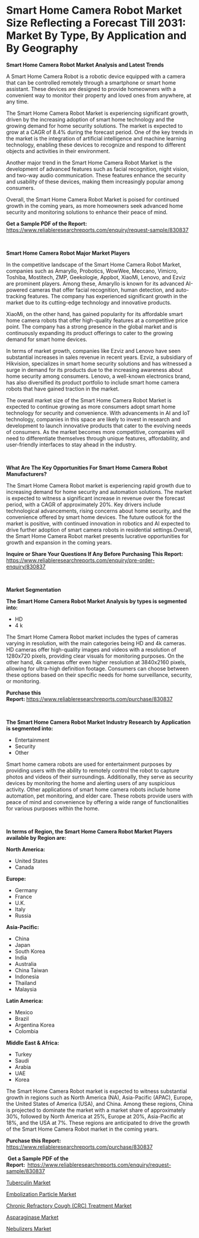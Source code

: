 <p><h1>Smart Home Camera Robot Market Size Reflecting a Forecast Till 2031: Market By Type, By Application and By Geography</h1></p><p><strong>Smart Home Camera Robot Market Analysis and Latest Trends</strong></p>
<p><p>A Smart Home Camera Robot is a robotic device equipped with a camera that can be controlled remotely through a smartphone or smart home assistant. These devices are designed to provide homeowners with a convenient way to monitor their property and loved ones from anywhere, at any time.</p><p>The Smart Home Camera Robot Market is experiencing significant growth, driven by the increasing adoption of smart home technology and the growing demand for home security solutions. The market is expected to grow at a CAGR of 8.4% during the forecast period. One of the key trends in the market is the integration of artificial intelligence and machine learning technology, enabling these devices to recognize and respond to different objects and activities in their environment.</p><p>Another major trend in the Smart Home Camera Robot Market is the development of advanced features such as facial recognition, night vision, and two-way audio communication. These features enhance the security and usability of these devices, making them increasingly popular among consumers.</p><p>Overall, the Smart Home Camera Robot Market is poised for continued growth in the coming years, as more homeowners seek advanced home security and monitoring solutions to enhance their peace of mind.</p></p>
<p><strong>Get a Sample PDF of the Report:&nbsp;</strong> <a href="https://www.reliableresearchreports.com/enquiry/request-sample/830837">https://www.reliableresearchreports.com/enquiry/request-sample/830837</a></p>
<p>&nbsp;</p>
<p><strong>Smart Home Camera Robot Major Market Players</strong></p>
<p><p>In the competitive landscape of the Smart Home Camera Robot Market, companies such as Amaryllo, Probotics, WowWee, Meccano, Vimicro, Toshiba, Mostitech, ZMP, Geekologie, Appbot, XiaoMi, Lenovo, and Ezviz are prominent players. Among these, Amaryllo is known for its advanced AI-powered cameras that offer facial recognition, human detection, and auto-tracking features. The company has experienced significant growth in the market due to its cutting-edge technology and innovative products.</p><p>XiaoMi, on the other hand, has gained popularity for its affordable smart home camera robots that offer high-quality features at a competitive price point. The company has a strong presence in the global market and is continuously expanding its product offerings to cater to the growing demand for smart home devices.</p><p>In terms of market growth, companies like Ezviz and Lenovo have seen substantial increases in sales revenue in recent years. Ezviz, a subsidiary of Hikvision, specializes in smart home security solutions and has witnessed a surge in demand for its products due to the increasing awareness about home security among consumers. Lenovo, a well-known electronics brand, has also diversified its product portfolio to include smart home camera robots that have gained traction in the market.</p><p>The overall market size of the Smart Home Camera Robot Market is expected to continue growing as more consumers adopt smart home technology for security and convenience. With advancements in AI and IoT technology, companies in this space are likely to invest in research and development to launch innovative products that cater to the evolving needs of consumers. As the market becomes more competitive, companies will need to differentiate themselves through unique features, affordability, and user-friendly interfaces to stay ahead in the industry.</p></p>
<p>&nbsp;</p>
<p><strong>What Are The Key Opportunities For Smart Home Camera Robot Manufacturers?</strong></p>
<p><p>The Smart Home Camera Robot market is experiencing rapid growth due to increasing demand for home security and automation solutions. The market is expected to witness a significant increase in revenue over the forecast period, with a CAGR of approximately 20%. Key drivers include technological advancements, rising concerns about home security, and the convenience offered by smart home devices. The future outlook for the market is positive, with continued innovation in robotics and AI expected to drive further adoption of smart camera robots in residential settings.Overall, the Smart Home Camera Robot market presents lucrative opportunities for growth and expansion in the coming years.</p></p>
<p><strong>Inquire or Share Your Questions If Any Before Purchasing This Report:</strong> <a href="https://www.reliableresearchreports.com/enquiry/pre-order-enquiry/830837">https://www.reliableresearchreports.com/enquiry/pre-order-enquiry/830837</a></p>
<p>&nbsp;</p>
<p><strong>Market Segmentation</strong></p>
<p><strong>The Smart Home Camera Robot Market Analysis by types is segmented into:</strong></p>
<p><ul><li>HD</li><li>4 k</li></ul></p>
<p><p>The Smart Home Camera Robot market includes the types of cameras varying in resolution, with the main categories being HD and 4k cameras. HD cameras offer high-quality images and videos with a resolution of 1280x720 pixels, providing clear visuals for monitoring purposes. On the other hand, 4k cameras offer even higher resolution at 3840x2160 pixels, allowing for ultra-high definition footage. Consumers can choose between these options based on their specific needs for home surveillance, security, or monitoring.</p></p>
<p><strong>Purchase this Report:&nbsp;</strong><a href="https://www.reliableresearchreports.com/purchase/830837">https://www.reliableresearchreports.com/purchase/830837</a></p>
<p>&nbsp;</p>
<p><strong>The Smart Home Camera Robot Market Industry Research by Application is segmented into:</strong></p>
<p><ul><li>Entertainment</li><li>Security</li><li>Other</li></ul></p>
<p><p>Smart home camera robots are used for entertainment purposes by providing users with the ability to remotely control the robot to capture photos and videos of their surroundings. Additionally, they serve as security devices by monitoring the home and alerting users of any suspicious activity. Other applications of smart home camera robots include home automation, pet monitoring, and elder care. These robots provide users with peace of mind and convenience by offering a wide range of functionalities for various purposes within the home.</p></p>
<p>&nbsp;</p>
<p><strong>In terms of Region, the Smart Home Camera Robot Market Players available by Region are:</strong></p>
<p>
    <p> <strong> North America: </strong>
        <ul>
            <li>United States</li>
            <li>Canada</li>
        </ul>
        </p> 
    <p> <strong> Europe: </strong>
        <ul>
            <li>Germany</li>
            <li>France</li>
            <li>U.K.</li>
            <li>Italy</li>
            <li>Russia</li>
        </ul>
        </p> 
    <p> <strong> Asia-Pacific: </strong>
        <ul>
            <li>China</li>
            <li>Japan</li>
            <li>South Korea</li>
            <li>India</li>
            <li>Australia</li>
            <li>China Taiwan</li>
            <li>Indonesia</li>
            <li>Thailand</li>
            <li>Malaysia</li>
        </ul>
        </p> 
    <p> <strong> Latin America: </strong>
        <ul>
            <li>Mexico</li>
            <li>Brazil</li>
            <li>Argentina Korea</li>
            <li>Colombia</li>
        </ul>
        </p> 
    <p> <strong> Middle East & Africa: </strong>
        <ul>
            <li>Turkey</li>
            <li>Saudi</li>
            <li>Arabia</li>
            <li>UAE</li>
            <li>Korea</li>
        </ul>
    </p>
    </p>
<p><p>The Smart Home Camera Robot market is expected to witness substantial growth in regions such as North America (NA), Asia-Pacific (APAC), Europe, the United States of America (USA), and China. Among these regions, China is projected to dominate the market with a market share of approximately 30%, followed by North America at 25%, Europe at 20%, Asia-Pacific at 18%, and the USA at 7%. These regions are anticipated to drive the growth of the Smart Home Camera Robot market in the coming years.</p></p>
<p><strong>Purchase this Report: </strong><a href="https://www.reliableresearchreports.com/purchase/830837">https://www.reliableresearchreports.com/purchase/830837</a></p>
<p>&nbsp;<strong>Get a Sample PDF of the Report:&nbsp;&nbsp;</strong><a href="https://www.reliableresearchreports.com/enquiry/request-sample/830837">https://www.reliableresearchreports.com/enquiry/request-sample/830837</a></p>
<p><strong></strong></p>
<p><p><a href="https://medium.com/@nicholasdean856/tuberculin-market-competitive-analysis-market-trends-and-forecast-to-2031-71c89166b7ad">Tuberculin Market</a></p><p><a href="https://medium.com/@nicholasdean856/embolization-particle-market-the-key-to-successful-business-strategy-forecast-till-2031-f23b30c3c5a7">Embolization Particle Market</a></p><p><a href="https://medium.com/@pierstaylor668/chronic-refractory-cough-crc-treatment-market-insights-into-market-cagr-market-trends-and-14aab4b242d4">Chronic Refractory Cough (CRC) Treatment Market</a></p><p><a href="https://medium.com/@nicholasdean856/asparaginase-market-the-key-to-successful-business-strategy-forecast-till-2031-14b43a96bf2e">Asparaginase Market</a></p><p><a href="https://medium.com/@nicholasdean856/nebulizers-market-competitive-analysis-market-trends-and-forecast-to-2031-7331677519b8">Nebulizers Market</a></p></p>